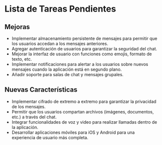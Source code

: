 # Lista de Tareas Pendientes

## Mejoras
- Implementar almacenamiento persistente de mensajes para permitir que los usuarios accedan a los mensajes anteriores.
- Agregar autenticación de usuarios para garantizar la seguridad del chat.
- Mejorar la interfaz de usuario con funciones como emojis, formato de texto, etc.
- Implementar notificaciones para alertar a los usuarios sobre nuevos mensajes cuando la aplicación está en segundo plano.
- Añadir soporte para salas de chat y mensajes grupales.

## Nuevas Características
- Implementar cifrado de extremo a extremo para garantizar la privacidad de los mensajes.
- Permitir que los usuarios compartan archivos (imágenes, documentos, etc.) a través del chat.
- Integrar funcionalidades de voz y video para realizar llamadas dentro de la aplicación.
- Desarrollar aplicaciones móviles para iOS y Android para una experiencia de usuario más completa.
